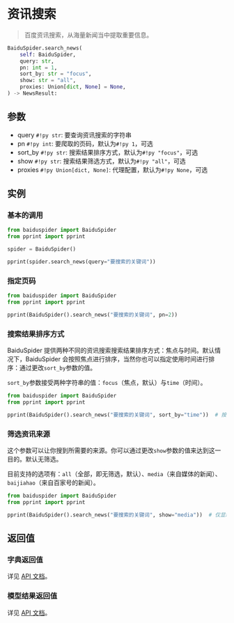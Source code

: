 # 资讯搜索

> 百度资讯搜索，从海量新闻当中提取重要信息。

```python
BaiduSpider.search_news(
    self: BaiduSpider,
    query: str,
    pn: int = 1,
    sort_by: str = "focus",
    show: str = "all",
    proxies: Union[dict, None] = None,
) -> NewsResult:
```

## 参数

- query `#!py str`: 要查询资讯搜索的字符串
- pn `#!py int`: 要爬取的页码，默认为`#!py 1`，可选
- sort_by `#!py str`: 搜索结果排序方式，默认为`#!py "focus"`，可选
- show `#!py str`: 搜索结果筛选方式，默认为`#!py "all"`，可选
- proxies `#!py Union[dict, None]`: 代理配置，默认为`#!py None`，可选

## 实例

### 基本的调用

```python hl_lines="6"
from baiduspider import BaiduSpider
from pprint import pprint

spider = BaiduSpider()

pprint(spider.search_news(query="要搜索的关键词"))
```

### 指定页码

```python hl_lines="4"
from baiduspider import BaiduSpider
from pprint import pprint

pprint(BaiduSpider().search_news("要搜索的关键词", pn=2))
```

### 搜索结果排序方式

BaiduSpider 提供两种不同的资讯搜索搜索结果排序方式：焦点与时间。默认情况下，BaiduSpider 会按照焦点进行排序，当然你也可以指定使用时间进行排序：通过更改`sort_by`参数的值。

`sort_by`参数接受两种字符串的值：`focus`（焦点，默认）与`time`（时间）。

```python hl_lines="4"
from baiduspider import BaiduSpider
from pprint import pprint

pprint(BaiduSpider().search_news("要搜索的关键词", sort_by="time"))  # 按时间排序
```

### 筛选资讯来源

这个参数可以让你搜到所需要的来源。你可以通过更改`show`参数的值来达到这一目的。默认无筛选。

目前支持的选项有：`all`（全部，即无筛选，默认）、`media`（来自媒体的新闻）、`baijiahao`（来自百家号的新闻）。

```python hl_lines="4"
from baiduspider import BaiduSpider
from pprint import pprint

pprint(BaiduSpider().search_news("要搜索的关键词", show="media"))  # 仅显示来自媒体的资讯
```

## 返回值

### 字典返回值

详见 [API 文档](/api/baiduspider/__init__.html#baiduspider.__init__.BaiduSpider.search_news)。

### 模型结果返回值

详见 [API 文档](/api/baiduspider/models/news.html)。
